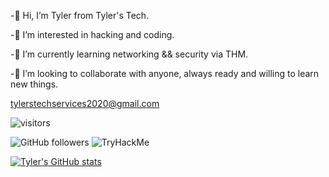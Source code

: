 -👋 Hi, I’m Tyler from Tyler's Tech.

-👀 I’m interested in hacking and coding.

-🌱 I’m currently learning networking && security via THM.

-💞️ I’m looking to collaborate with anyone, always ready and willing to learn new things. 

tylerstechservices2020@gmail.com


![visitors](https://visitor-badge.glitch.me/badge?page_id=TylersTech2020.TylersTech2020&left_color=green&right_color=red)

<img alt="GitHub followers" src="https://img.shields.io/github/followers/TylersTech2020?style=social">

<img src="https://tryhackme-badges.s3.amazonaws.com/LawlessCarrot.png" alt="TryHackMe">

[![Tyler's GitHub stats](https://github-readme-stats.vercel.app/api?username=TylersTech2020&theme=synthwave)](https://github.com/anuraghazra/github-readme-stats)



<!---
TylersTech2020/TylersTech2020 is a cow special pie repository because its `README.md` (this file) appears on your GitHub profile.
You can click the Preview link to take a look at your changes or you can leave it how it is cause does anyone actually look at these...
--->
